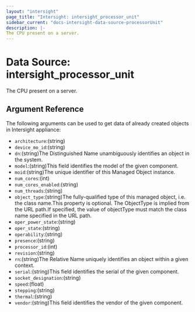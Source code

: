 ```yaml
---
layout: "intersight"
page_title: "Intersight: intersight_processor_unit"
sidebar_current: "docs-intersight-data-source-processorUnit"
description: |-
The CPU present on a server.
---
```


# Data Source: intersight_processor_unit
The CPU present on a server.
## Argument Reference
The following arguments can be used to get data of already created objects in Intersight appliance:
* `architecture`:(string)
* `device_mo_id`:(string)
* `dn`:(string)The Distinguished Name unambiguously identifies an object in the system.
* `model`:(string)This field identifies the model of the given component.
* `moid`:(string)The unique identifier of this Managed Object instance.
* `num_cores`:(int)
* `num_cores_enabled`:(string)
* `num_threads`:(string)
* `object_type`:(string)The fully-qualified type of this managed object, i.e. the class name.This property is optional. The ObjectType is implied from the URL path.If specified, the value of objectType must match the class name specified in the URL path.
* `oper_power_state`:(string)
* `oper_state`:(string)
* `operability`:(string)
* `presence`:(string)
* `processor_id`:(int)
* `revision`:(string)
* `rn`:(string)The Relative Name uniquely identifies an object within a given context.
* `serial`:(string)This field identifies the serial of the given component.
* `socket_designation`:(string)
* `speed`:(float)
* `stepping`:(string)
* `thermal`:(string)
* `vendor`:(string)This field identifies the vendor of the given component.
